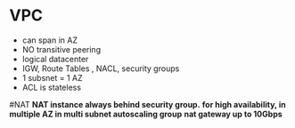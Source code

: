 # VPC
- can span in AZ
- NO transitive peering
- logical datacenter
- IGW, Route Tables , NACL, security groups
- 1 subsnet = 1 AZ
- ACL is stateless

#NAT
**NAT instance always behind security group.**
**for high availability, in multiple AZ in multi subnet autoscaling group**
**nat gateway up to 10Gbps**
